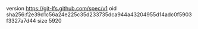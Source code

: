 version https://git-lfs.github.com/spec/v1
oid sha256:f2e39d1c56a24e225c35d233735dca944a43204955d14adc0f5903f3327a7d44
size 5920
